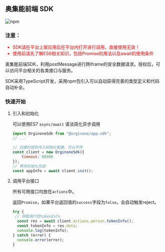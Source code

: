 ## 奥集能前端 SDK

![npm](https://img.shields.io/npm/v/@orginone/app-sdk?color=green)


### 注意：
<div style="color:red">
<ul>
<li>SDK请在平台上架应用后在平台内打开进行调用，直接使用无效！</li>
<li>使用前请先了解ES6相关知识，包括<c>Promise</c>的用法以及await的使用条件</li>
</ul>
</div>

奥集能前端SDK，利用postMessage进行跨iframe的安全数据请求。授权后，可以访问平台相关的各类接口与服务。

SDK采用TypeScript开发，采用npm包引入可以自动获得完善的类型定义和代码自动补全。
### 快速开始

1. 引入和初始化

    可以使用ES7 `async/await` 语法简化异步调用
    ```javascript
    import OrginoneSdk from "@orginone/app-sdk";
    // ...

    // 创建时提供传入初始化配置，可以不传
    const client = new OrginoneSdk({
        timeout: 60000
    });
    // 等待初始化完成
    const appInfo = await client.init();
    ```

2. 调用平台接口

    所有可用接口均放在`actions`中。
 
    返回`Promise`，如果平台返回值的`success`字段为`false`，会自动触发reject。
 
    ```javascript
    try {
     // 获取用户的tokenInfo
      const res = await client.actions.person.tokenInfo();
      const tokenInfo = res.data;
      console.log(tokenInfo);
    } catch (error) {
      console.error(error);
    }
    ```
